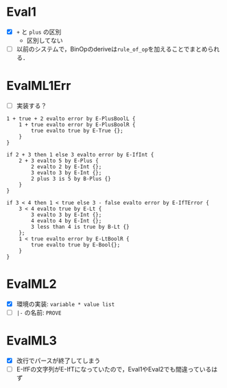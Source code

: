 # Eval1
- [x] `+` と `plus` の区別
    - 区別してない
- [ ] 以前のシステムで，BinOpのderiveは`rule_of_op`を加えることでまとめられる．

# EvalML1Err
- [ ] 実装する？
```
1 + true + 2 evalto error by E-PlusBoolL {  
    1 + true evalto error by E-PlusBoolR {
        true evalto true by E-True {};
    }
}

if 2 + 3 then 1 else 3 evalto error by E-IfInt {
    2 + 3 evalto 5 by E-Plus {
        2 evalto 2 by E-Int {};
        3 evalto 3 by E-Int {};
        2 plus 3 is 5 by B-Plus {}
    }
}

if 3 < 4 then 1 < true else 3 - false evalto error by E-IfTError {
    3 < 4 evalto true by E-Lt {
        3 evalto 3 by E-Int {};
        4 evalto 4 by E-Int {};
        3 less than 4 is true by B-Lt {}
    };
    1 < true evalto error by E-LtBoolR {
        true evalto true by E-Bool{};
    }
}
```

# EvalML2
- [x] 環境の実装: `variable * value list`
- [ ] `|-` の名前: `PROVE`

# EvalML3
- [x] 改行でパースが終了してしまう
- [ ] E-IfFの文字列がE-IfTになっていたので，Eval1やEval2でも間違っているはず

